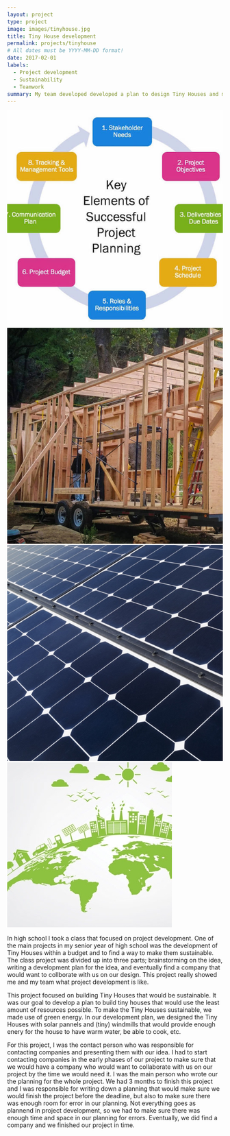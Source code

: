 ```yaml
---
layout: project
type: project
image: images/tinyhouse.jpg
title: Tiny House development 
permalink: projects/tinyhouse
# All dates must be YYYY-MM-DD format!
date: 2017-02-01
labels:
  - Project development
  - Sustainability
  - Teamwork
summary: My team developed developed a plan to design Tiny Houses and make them sustainable.
---
```


<div class="ui small rounded images">
  <img class="ui image" src="../images/projectplanning.jpg">
  <img class="ui image" src="../images/building.jpg">
  <img class="ui image" src="../images/solar.jpg">
  <img class="ui image" src="../images/sustainability.jpg">
</div>

In high school I took a class that focused on project development. One of the main projects in my senior year of high school was the development of Tiny Houses within a budget and to find a way to make them sustainable. The class project was divided up into three parts; brainstorming on the idea, writing a development plan for the idea, and eventually find a company that would want to collborate with us on our design. This project really showed me and my team what project development is like.

This project focused on building Tiny Houses that would be sustainable. It was our goal to develop a plan to build tiny houses that would use the least amount of resources possible. To make the Tiny Houses sustainable, we made use of green energy. In our development plan, we designed the Tiny Houses with solar pannels and (tiny) windmills that would provide enough enery for the house to have warm water, be able to cook, etc. 

For this project, I was the contact person who was responsible for contacting companies and presenting them with our idea. I had to start contacting companies in the early phases of our project to make sure that we would have a company who would want to collaborate with us on our project by the time we would need it. I was the main person who wrote our the planning for the whole project. We had 3 months to finish this project and I was responsible for writing down a planning that would make sure we would finish the project before the deadline, but also to make sure there was enough room for error in our planning. Not everything goes as plannend in project development, so we had to make sure there was enough time and space in our planning for errors. Eventually, we did find a company and we finished our project in time.

